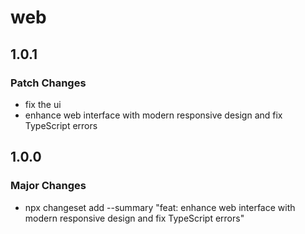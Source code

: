 # web

## 1.0.1

### Patch Changes

- fix the ui
- enhance web interface with modern responsive design and fix TypeScript errors

## 1.0.0

### Major Changes

- npx changeset add --summary "feat: enhance web interface with modern responsive design and fix TypeScript errors"
